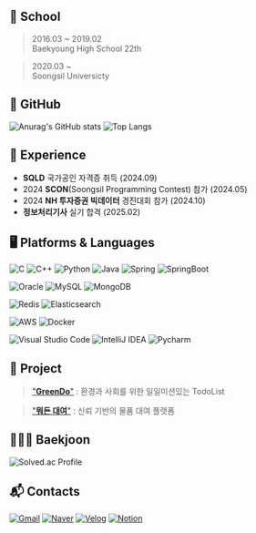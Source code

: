 
## 🏫 School
> 2016.03 ~ 2019.02 </br>
> Baekyoung High School 22th </br>

> 2020.03 ~ </br>
> Soongsil Universicty

## 🌿 GitHub 
![Anurag's GitHub stats](https://github-readme-stats.vercel.app/api?username=youngroky&show_icons=true&theme=transparent)
![Top Langs](https://github-readme-stats.vercel.app/api/top-langs/?username=youngroky)

## 🌲 Experience
- **SQLD** 국가공인 자격증 취득 (2024.09)
- 2024 **SCON**(Soongsil Programming Contest) 참가 (2024.05)
- 2024 **NH 투자증권 빅데이터** 경진대회 참가 (2024.10)
- **정보처리기사** 실기 합격 (2025.02)

## 🖥️ Platforms & Languages
![C](https://img.shields.io/badge/C-A8B9CC?style=flat-square&logo=C&logoColor=white)
![C++](https://img.shields.io/badge/c++-00599C?style=flat-square&logo=c%2B%2B&logoColor=white)
![Python](https://img.shields.io/badge/Python-3776AB.svg?&style=flat-square&logo=Python&logoColor=white)
![Java](https://img.shields.io/badge/Java-007396.svg?&style=flat-square&logo=Java&logoColor=white)
![Spring](https://img.shields.io/badge/Spring-6DB33F.svg?&style=flat-square&logo=Spring&logoColor=white)
![SpringBoot](https://img.shields.io/badge/springboot-6DB33F?style=flat-square&logo=springboot&logoColor=white)

![Oracle](https://img.shields.io/badge/Oracle-F80000.svg?&style=flat-square&logo=Oracle&logoColor=white)
![MySQL](https://img.shields.io/badge/MySQL-4479A1.svg?&style=flat-square&logo=MySQL&logoColor=white)
![MongoDB](https://img.shields.io/badge/MongoDB-47A248.svg?&style=flat-square&logo=MongoDB&logoColor=white)

![Redis](https://img.shields.io/badge/Redis-DC382D.svg?&style=flat-square&logo=Redis&logoColor=white)
![Elasticsearch](https://img.shields.io/badge/Elasticsearch-005571.svg?&style=flat-square&logo=Elasticsearch&logoColor=white)

![AWS](https://img.shields.io/badge/Amazon%20AWS-232F3E.svg?&style=flat-square&logo=Amazon-AWS&logoColor=white)
![Docker](https://img.shields.io/badge/Docker-2496ED.svg?&style=flat-square&logo=Docker&logoColor=white)

![Visual Studio Code](https://img.shields.io/badge/Visual%20Studio%20Code-0078D4.svg?&style=flat-square&logo=Visual-Studio-Code&logoColor=white)
![IntelliJ IDEA](https://img.shields.io/badge/IntelliJ%20IDEA-000000.svg?&style=flat-square&logo=IntelliJ-IDEA&logoColor=white)
![Pycharm](https://img.shields.io/badge/PyCharm-000000.svg?&style=flat-square&logo=PyCharm&logoColor=white)

## 📑 Project
> ["**GreenDo**"](https://github.com/so1eeee/SofTodo) : 환경과 사회를 위한 일일미션있는 TodoList </br>

> ["**뭐든 대여**"](https://github.com/FlySamryong) :  신뢰 기반의 물품 대여 플랫폼 </br>

## 🧑🏻‍💻 Baekjoon
![Solved.ac Profile](http://mazassumnida.wtf/api/v2/generate_badge?boj=oo2456)

## :mailbox_with_mail: Contacts
[![Gmail](https://img.shields.io/badge/Gmail-D14836.svg?&style=for-the-badge&logo=Gmail&logoColor=white)](mailto:youngrok886@gmail.com)
[![Naver](https://img.shields.io/badge/Naver-03C75A.svg?&style=for-the-badge&logo=Naver&logoColor=white)](mailto:oo2456@naver.com)
[![Velog](https://img.shields.io/badge/Velog-20C997.svg?&style=for-the-badge&logo=Velog&logoColor=white)](https://velog.io/@oh2456/posts)
[![Notion](https://img.shields.io/badge/Notion-000000.svg?&style=for-the-badge&logo=Notion&logoColor=white)](https://almondine-can-437.notion.site/Rok-Developer-10ab2802678780aa8547d71cdfc737df)

